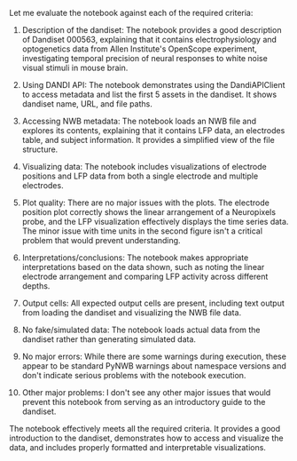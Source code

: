 Let me evaluate the notebook against each of the required criteria:

1. Description of the dandiset: The notebook provides a good description of Dandiset 000563, explaining that it contains electrophysiology and optogenetics data from Allen Institute's OpenScope experiment, investigating temporal precision of neural responses to white noise visual stimuli in mouse brain.

2. Using DANDI API: The notebook demonstrates using the DandiAPIClient to access metadata and list the first 5 assets in the dandiset. It shows dandiset name, URL, and file paths.

3. Accessing NWB metadata: The notebook loads an NWB file and explores its contents, explaining that it contains LFP data, an electrodes table, and subject information. It provides a simplified view of the file structure.

4. Visualizing data: The notebook includes visualizations of electrode positions and LFP data from both a single electrode and multiple electrodes.

5. Plot quality: There are no major issues with the plots. The electrode position plot correctly shows the linear arrangement of a Neuropixels probe, and the LFP visualization effectively displays the time series data. The minor issue with time units in the second figure isn't a critical problem that would prevent understanding.

6. Interpretations/conclusions: The notebook makes appropriate interpretations based on the data shown, such as noting the linear electrode arrangement and comparing LFP activity across different depths.

7. Output cells: All expected output cells are present, including text output from loading the dandiset and visualizing the NWB file data.

8. No fake/simulated data: The notebook loads actual data from the dandiset rather than generating simulated data.

9. No major errors: While there are some warnings during execution, these appear to be standard PyNWB warnings about namespace versions and don't indicate serious problems with the notebook execution.

10. Other major problems: I don't see any other major issues that would prevent this notebook from serving as an introductory guide to the dandiset.

The notebook effectively meets all the required criteria. It provides a good introduction to the dandiset, demonstrates how to access and visualize the data, and includes properly formatted and interpretable visualizations.
